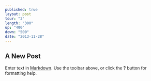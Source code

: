```yaml
---
published: true
layout: post
tour: "3"
length: "300"
up: "400"
down: "500"
date: "2013-11-28"
---
```


## A New Post

Enter text in [Markdown](http://daringfireball.net/projects/markdown/). Use the toolbar above, or click the **?** button for formatting help.